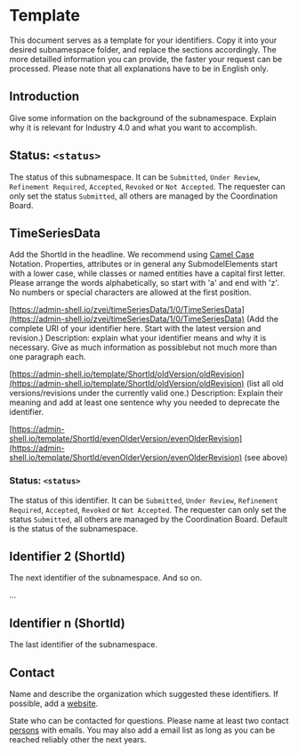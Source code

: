 # Template

This document serves as a template for your identifiers. Copy it into your desired subnamespace folder, and replace the sections accordingly. The more detailled information you can provide, the faster your request can be processed. Please note that all explanations have to be in English only.

## Introduction

Give some information on the background of the subnamespace. Explain why it is relevant for Industry 4.0 and what you want to accomplish.

## Status: `<status>`
The status of this subnamespace. It can be `Submitted`, `Under Review`, `Refinement Required`, `Accepted`, `Revoked` or `Not Accepted`. The requester can only set the status `Submitted`, all others are managed by the Coordination Board.



## TimeSeriesData

Add the ShortId in the headline. We recommend using [Camel Case](https://en.wikipedia.org/wiki/Camel_case) Notation. Properties, attributes or in general any SubmodelElements start with a lower case, while classes or named entities have a capital first letter. Please arrange the words alphabetically, so start with 'a' and end with 'z'. No numbers or special characters are allowed at the first position.

[https://admin-shell.io/zvei/timeSeriesData/1/0/TimeSeriesData](https://admin-shell.io/zvei/timeSeriesData/1/0/TimeSeriesData) (Add the complete URI of your identifier here. Start with the latest version and revision.) Description: explain what your identifier means and why it is necessary. Give as much information as possiblebut not much more than one paragraph each.


[https://admin-shell.io/template/ShortId/oldVersion/oldRevision](https://admin-shell.io/template/ShortId/oldVersion/oldRevision) (list all old versions/revisions under the currently valid one.) Description: Explain their meaning and add at least one sentence why you needed to deprecate the identifier.

[https://admin-shell.io/template/ShortId/evenOlderVersion/evenOlderRevision](https://admin-shell.io/template/ShortId/evenOlderVersion/evenOlderRevision) (see above)

### Status: `<status>`
The status of this identifier. It can be `Submitted`, `Under Review`, `Refinement Required`, `Accepted`, `Revoked` or `Not Accepted`. The requester can only set the status `Submitted`, all others are managed by the Coordination Board. Default is the status of the subnamespace.


## Identifier 2 (ShortId)

The next identifier of the subnamespace. And so on.

...

## Identifier n (ShortId)

The last identifier of the subnamespace.


## Contact

Name and describe the organization which suggested these identifiers. If possible, add a [website](https://example.org/).

State who can be contacted for questions. Please name at least two contact [persons](mailto:contact@example.org) with emails. You may also add a email list as long as you can be reached reliably other the next years.
